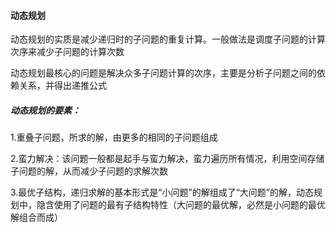 #### 动态规划

动态规划的实质是减少递归时的子问题的重复计算。一般做法是调度子问题的计算次序来减少子问题的计算次数

动态规划最核心的问题是解决众多子问题计算的次序，主要是分析子问题之间的依赖关系，并得出递推公式 



##### 动态规划的要素：

1.重叠子问题，所求的解，由更多的相同的子问题组成

2.蛮力解决：该问题一般都是起手与蛮力解决，蛮力遍历所有情况，利用空间存储子问题的解，从而减少子问题的求解次数

3.最优子结构，递归求解的基本形式是“小问题”的解组成了“大问题”的解，动态规划中，隐含使用了问题的最有子结构特性（大问题的最优解，必然是小问题的最优解组合而成）

